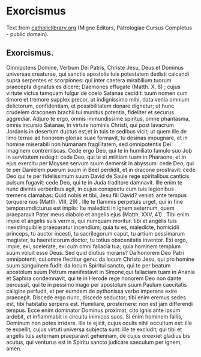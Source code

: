 <h1>Exorcismus</h1>

Text from [catholiclibrary.org](https://catholiclibrary.org/library/view?docId=Fathers-OR/PL.017.html;chunk.id=00004323) (Migne Editors, Patrologiae Cursus Completus - public domain).

<h2 id='tocuniq2'>Exorcismus.</h2>

Omnipotens Domine, Verbum Dei Patris, Christe Jesu, Deus et Dominus universae creaturae, qui sanctis apostolis tuis potestatem dedisti calcandi supra serpentes et scorpiones: qui inter caetera mirabilium tuorum praecepta dignatus es dicere;  Daemones effugate  (Matth. X, 8) ; cujus virtute victus tamquam fulgur de coelo Satanas cecidit: tuum nomen cum timore et tremore supplex precor, ut indignissimo mihi, data venia omnium delictorum, confidentiam, et possibilitatem donare dignetur; ut hunc crudelem draconem brachii tui munitus potentia, fideliter et securus aggrediar. Adjuro te ergo, omnis immundissime spiritus, omne phantasma, omnis incursio Satanae, in virtute nominis Christi, qui post lavacrum Jordanis in desertum ductus est,et in tuis te sedibus vicit; ut quem ille de limo terrae ad honorem gloriae suae formavit, tu desinas impugnare, et in homine miserabili non humanam fragilitatem, sed omnipotentis Dei imaginem contremiscas. Cede ergo Deo, qui te in humiliato famulo suo Job in servitutem redegit: cede Deo, qui te et militiam tuam in Pharaone, et in ejus exercitu per Moysen servum suum demersit in abyssum: cede Deo, qui te per Danielem puerum suum in Beel perdidit, et in dracone prostravit: cede Deo qui te per fidelissimum suum David de Saule rege spiritalibus canticis pulsum fugavit: cede Deo, qui te in Juda traditore damnavit. Ille enim te nunc divinis verberibus agit, in cujus conspectu cum tuis legionibus tremens clamabas: Quid nobis et tibi, Jesu fili David?  venisti ante tempus torquere nos  (Matth. VIII, 29) . Ille te flammis perpetuis urget, qui in fine temporumdicturus est impiis: Ite maledicti in ignem aeternum, quem praeparavit Pater meus diabolo et  angelis ejus  (Matth. XXV, 41) . Tibi enim impie et angelis suis vermis, qui numquam moritur: tibi et angelis tuis inexstinguibile praeparatur incendium; quia tu es, maledicte, homicidii princeps, tu auctor incesti, tu sacrilegorum caput, tu artium pessimarum magister, tu haereticorum doctor, tu totius obscenitatis inventor. Exi ergo, impie, exi, scelerate, exi cum omni fallacia tua; quia hominem templum suum voluit esse Deus. Sed quid diutius moraris? Da honorem Deo Patri omnipotenti, cui omne flectitur genu: da locum Christo Jesu, qui pro homine suum sanguinem fudit: da locum Spiritui sancto, qui te per beatum apostolum suum Petrum manifestavit in Simone,qui fallaciam tuam in Anania et Saphira condemnavit, qui te in Herode rege honorem Deo non dante percussit, qui te in pessimo mago per apostolum suum Paulum caecitatis caligine perfudit, et per eumdem de pythonissa verbo imperans exire praecepit. Discede ergo nunc, discede seductor; tibi enim eremus sedes est, tibi habitatio serpens est. Humiliare, prosternere: non est jam differendi tempus. Ecce enim dominator Dominus proximat, cito ignis ante ipsum ardebit, et inflammabit in circuitu inimicos suos. Si enim hominem fallis, Dominum non potes irridere. Ille te ejicit, cujus oculis nihil occultum est: ille te expellit, cujus virtuti universa subjecta sunt: ille te excludit, qui tibi et angelis tuis aeternam praeparavit gehennam, de cujus oreexiet gladius bis acutus, qui venturus est in Spiritu sancto judicare saeculum per ignem, amen.

